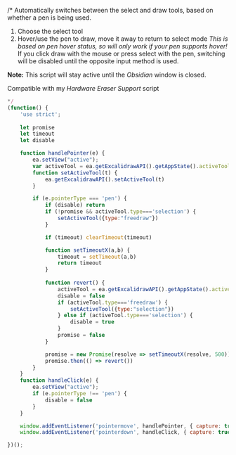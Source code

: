/*
Automatically switches between the select and draw tools, based on whether a pen is being used.

1. Choose the select tool
2. Hover/use the pen to draw, move it away to return to select mode
*This is based on pen hover status, so will only work if your pen supports hover!*
If you click draw with the mouse or press select with the pen, switching will be disabled until the opposite input method is used.

**Note:** This script will stay active until the *Obsidian* window is closed.

Compatible with my *Hardware Eraser Support* script

```javascript
*/
(function() {
    'use strict';
    
    let promise
    let timeout
    let disable

    function handlePointer(e) {
        ea.setView("active");
        var activeTool = ea.getExcalidrawAPI().getAppState().activeTool;
        function setActiveTool(t) {
            ea.getExcalidrawAPI().setActiveTool(t)
        }

        if (e.pointerType === 'pen') {
            if (disable) return
            if (!promise && activeTool.type==='selection') {
                setActiveTool({type:"freedraw"})
            }

            if (timeout) clearTimeout(timeout)

            function setTimeoutX(a,b) {
                timeout = setTimeout(a,b)
                return timeout
            }
    
            function revert() {
                activeTool = ea.getExcalidrawAPI().getAppState().activeTool;
                disable = false
                if (activeTool.type==='freedraw') {
                    setActiveTool({type:"selection"})
                } else if (activeTool.type==='selection') {
                    disable = true
                }
                promise = false
            }

            promise = new Promise(resolve => setTimeoutX(resolve, 500))
            promise.then(() => revert())
        }
    }
    function handleClick(e) {
        ea.setView("active");
        if (e.pointerType !== 'pen') {
            disable = false
        }
    }

    window.addEventListener('pointermove', handlePointer, { capture: true })
    window.addEventListener('pointerdown', handleClick, { capture: true })

})();